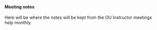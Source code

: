 #### Meeting notes

Here will be where the notes will be kept from the OU Instructor meetings help monthly. 
